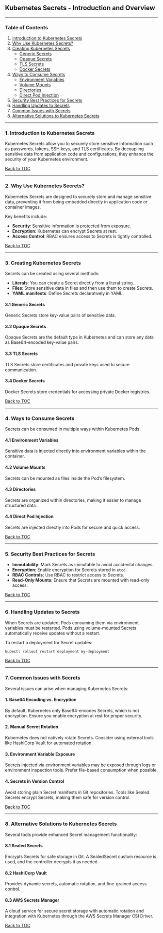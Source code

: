
## **Kubernetes Secrets - Introduction and Overview**

---

### **Table of Contents**

1. [Introduction to Kubernetes Secrets](#1-introduction-to-kubernetes-secrets)
2. [Why Use Kubernetes Secrets?](#2-why-use-kubernetes-secrets)
3. [Creating Kubernetes Secrets](#3-creating-kubernetes-secrets)
   - [Generic Secrets](#3-1-generic-secrets)
   - [Opaque Secrets](#3-2-opaque-secrets)
   - [TLS Secrets](#3-3-tls-secrets)
   - [Docker Secrets](#3-4-docker-secrets)
4. [Ways to Consume Secrets](#4-ways-to-consume-secrets)
   - [Environment Variables](#4-1-environment-variables)
   - [Volume Mounts](#4-2-volume-mounts)
   - [Directories](#4-3-directories)
   - [Direct Pod Injection](#4-4-direct-pod-injection)
5. [Security Best Practices for Secrets](#5-security-best-practices)
6. [Handling Updates to Secrets](#6-handling-updates-to-secrets)
7. [Common Issues with Secrets](#7-common-issues-with-secrets)
8. [Alternative Solutions to Kubernetes Secrets](#8-alternative-solutions-to-kubernetes-secrets)

---

### **1. Introduction to Kubernetes Secrets** <a name="1-introduction-to-kubernetes-secrets"></a>

Kubernetes Secrets allow you to securely store sensitive information such as passwords, tokens, SSH keys, and TLS certificates. By decoupling sensitive data from application code and configurations, they enhance the security of your Kubernetes environment.

[Back to TOC](#table-of-contents)

---

### **2. Why Use Kubernetes Secrets?** <a name="2-why-use-kubernetes-secrets"></a>

Kubernetes Secrets are designed to securely store and manage sensitive data, preventing it from being embedded directly in application code or container images.

Key benefits include:
- **Security**: Sensitive information is protected from exposure.
- **Encryption**: Kubernetes can encrypt Secrets at rest.
- **Access Control**: RBAC ensures access to Secrets is tightly controlled.

[Back to TOC](#table-of-contents)

---

### **3. Creating Kubernetes Secrets** <a name="3-creating-kubernetes-secrets"></a>

Secrets can be created using several methods:
- **Literals**: You can create a Secret directly from a literal string.
- **Files**: Store sensitive data in files and then use them to create Secrets.
- **YAML manifests**: Define Secrets declaratively in YAML.
  
#### **3.1 Generic Secrets** <a name="3-1-generic-secrets"></a>
Generic Secrets store key-value pairs of sensitive data.

#### **3.2 Opaque Secrets** <a name="3-2-opaque-secrets"></a>
Opaque Secrets are the default type in Kubernetes and can store any data as Base64-encoded key-value pairs.

#### **3.3 TLS Secrets** <a name="3-3-tls-secrets"></a>
TLS Secrets store certificates and private keys used to secure communication.

#### **3.4 Docker Secrets** <a name="3-4-docker-secrets"></a>
Docker Secrets store credentials for accessing private Docker registries.

[Back to TOC](#table-of-contents)

---

### **4. Ways to Consume Secrets** <a name="4-ways-to-consume-secrets"></a>

Secrets can be consumed in multiple ways within Kubernetes Pods:

#### **4.1 Environment Variables** <a name="4-1-environment-variables"></a>
Sensitive data is injected directly into environment variables within the container.

#### **4.2 Volume Mounts** <a name="4-2-volume-mounts"></a>
Secrets can be mounted as files inside the Pod’s filesystem.

#### **4.3 Directories** <a name="4-3-directories"></a>
Secrets are organized within directories, making it easier to manage structured data.

#### **4.4 Direct Pod Injection** <a name="4-4-direct-pod-injection"></a>
Secrets are injected directly into Pods for secure and quick access.

[Back to TOC](#table-of-contents)

---

### **5. Security Best Practices for Secrets** <a name="5-security-best-practices"></a>

- **Immutability**: Mark Secrets as immutable to avoid accidental changes.
- **Encryption**: Enable encryption for Secrets stored in `etcd`.
- **RBAC Controls**: Use RBAC to restrict access to Secrets.
- **Read-Only Mounts**: Ensure that Secrets are mounted with read-only access.

[Back to TOC](#table-of-contents)

---

### **6. Handling Updates to Secrets** <a name="6-handling-updates-to-secrets"></a>

When Secrets are updated, Pods consuming them via environment variables must be restarted. Pods using volume-mounted Secrets automatically receive updates without a restart.

To restart a deployment for Secret updates:
```bash
kubectl rollout restart deployment my-deployment
```

[Back to TOC](#table-of-contents)

---

### **7. Common Issues with Secrets** <a name="7-common-issues-with-secrets"></a>

Several issues can arise when managing Kubernetes Secrets:

#### **1. Base64 Encoding vs. Encryption**
By default, Kubernetes only Base64-encodes Secrets, which is not encryption. Ensure you enable encryption at rest for proper security.

#### **2. Manual Secret Rotation**
Kubernetes does not natively rotate Secrets. Consider using external tools like HashiCorp Vault for automated rotation.

#### **3. Environment Variable Exposure**
Secrets injected via environment variables may be exposed through logs or environment inspection tools. Prefer file-based consumption when possible.

#### **4. Secrets in Version Control**
Avoid storing plain Secret manifests in Git repositories. Tools like Sealed Secrets encrypt Secrets, making them safe for version control.

[Back to TOC](#table-of-contents)

---

### **8. Alternative Solutions to Kubernetes Secrets** <a name="8-alternative-solutions-to-kubernetes-secrets"></a>

Several tools provide enhanced Secret management functionality:

#### **8.1 Sealed Secrets**
Encrypts Secrets for safe storage in Git. A SealedSecret custom resource is used, and the controller decrypts it as needed.

#### **8.2 HashiCorp Vault**
Provides dynamic secrets, automatic rotation, and fine-grained access control.

#### **8.3 AWS Secrets Manager**
A cloud service for secure secret storage with automatic rotation and integration with Kubernetes through the AWS Secrets Manager CSI Driver.

[Back to TOC](#table-of-contents)

